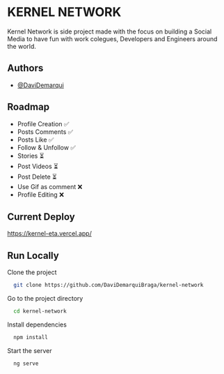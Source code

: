 
# KERNEL NETWORK

Kernel Network is side project made with the focus on building a Social Media to have fun with work colegues, Developers and Engineers around the world.




## Authors

- [@DaviDemarqui](https://www.github.com/DaviDemarquiBraga)


## Roadmap

- Profile Creation ✅
- Posts Comments ✅
- Posts Like ✅
- Follow & Unfollow ✅
- Stories ⏳
- Post Videos ⏳
- Post Delete ⏳
- Use Gif as comment ❌
- Profile Editing ❌



## Current Deploy

https://kernel-eta.vercel.app/


## Run Locally

Clone the project

```bash
  git clone https://github.com/DaviDemarquiBraga/kernel-network
```

Go to the project directory

```bash
  cd kernel-network
```

Install dependencies

```bash
  npm install
```

Start the server

```bash
  ng serve
```

